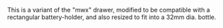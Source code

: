 This is a variant of the "mwx" drawer, modified to be compatible with a rectangular battery-holder, and also resized to fit into a 32mm dia. bottle.
